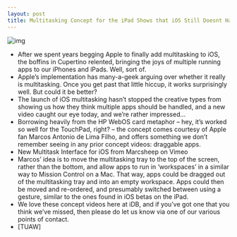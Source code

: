 ```yaml
---
layout: post
title: Multitasking Concept for the iPad Shows that iOS Still Doesnt Have it Right
---
```

![img](http://media.idownloadblog.com/wp-content/uploads/2011/09/Screen-Shot-2011-09-14-at-23.49.59.png)
* After we spent years begging Apple to finally add multitasking to iOS, the boffins in Cupertino relented, bringing the joys of multiple running apps to our iPhones and iPads. Well, sort of.
* Apple’s implementation has many-a-geek arguing over whether it really is multitasking. Once you get past that little hiccup, it works surprisingly well. But could it be better?
* The launch of iOS multitasking hasn’t stopped the creative types from showing us how they think multiple apps should be handled, and a new video caught our eye today, and we’re rather impressed…
* Borrowing heavily from the HP WebOS card metaphor – hey, it’s worked so well for the TouchPad, right? – the concept comes courtesy of Apple fan Marcos Antonio de Lima Filho, and offers something we don’t remember seeing in any prior concept videos: draggable apps.
* New Multitask Interface for iOS from Marcsheep on Vimeo
* Marcos’ idea is to move the multitasking tray to the top of the screen, rather than the bottom, and allow apps to run in ‘workspaces’ in a similar way to Mission Control on a Mac. That way, apps could be dragged out of the multitasking tray and into an empty workspace. Apps could then be moved and re-ordered, and presumably switched between using a gesture, similar to the ones found in iOS betas on the iPad.
* We love these concept videos here at iDB, and if you’ve got one that you think we’ve missed, then please do let us know via one of our various points of contact.
* [TUAW]

